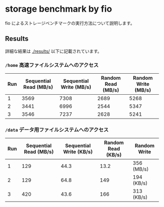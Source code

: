 # storage benchmark by fio

fio によるストレージベンチマークの実行方法について説明します。

## Results

詳細な結果は [./results/](./results/) 以下に記載されています。

### `/home` 高速ファイルシステムへのアクセス

| Run | Sequential Read (MB/s) | Sequential Write (MB/s) | Random Read (MB/s) | Random Write (MB/s) |
| --- | ---------------------- | ----------------------- | ------------------ | ------------------- |
| 1   | 3569                   | 7308                    | 2689               | 5268                |
| 2   | 3441                   | 6996                    | 2544               | 5347                |
| 3   | 3546                   | 7237                    | 2628               | 5241                |

### `/data` データ用ファイルシステムへのアクセス

| Run | Sequential Read (MB/s) | Sequential Write (KB/s) | Random Read (KB/s) | Random Write |
| --- | ---------------------- | ----------------------- | ------------------ | ------------ |
| 1   | 129                    | 44.3                    | 13.2               | 356 (MB/s)   |
| 2   | 129                    | 64.8                    | 149                | 194 (KB/s)   |
| 3   | 420                    | 43.6                    | 166                | 313 (KB/s)   |
